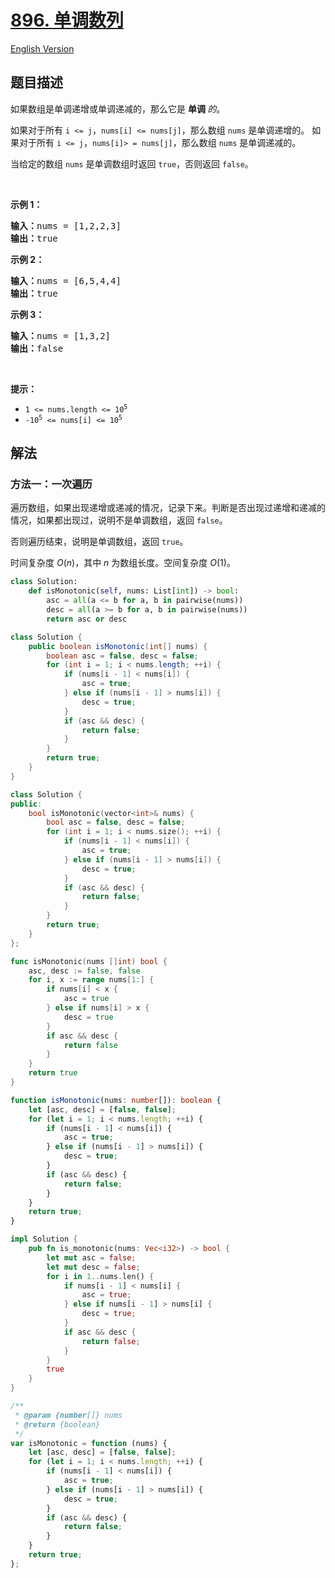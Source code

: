 # [896. 单调数列](https://leetcode.cn/problems/monotonic-array)

[English Version](/solution/0800-0899/0896.Monotonic%20Array/README_EN.md)

<!-- tags:数组 -->

## 题目描述

<!-- 这里写题目描述 -->

<p>如果数组是单调递增或单调递减的，那么它是&nbsp;<strong>单调 </strong><em>的</em>。</p>

<p>如果对于所有 <code>i &lt;= j</code>，<code>nums[i] &lt;= nums[j]</code>，那么数组 <code>nums</code> 是单调递增的。 如果对于所有 <code>i &lt;= j</code>，<code>nums[i]&gt; = nums[j]</code>，那么数组 <code>nums</code>&nbsp;是单调递减的。</p>

<p>当给定的数组 <code>nums</code>&nbsp;是单调数组时返回 <code>true</code>，否则返回 <code>false</code>。</p>

<p>&nbsp;</p>

<ol>
</ol>

<p><strong>示例 1：</strong></p>

<pre>
<strong>输入：</strong>nums = [1,2,2,3]
<strong>输出：</strong>true
</pre>

<p><strong>示例 2：</strong></p>

<pre>
<strong>输入：</strong>nums = [6,5,4,4]
<strong>输出：</strong>true
</pre>

<p><strong>示例 3：</strong></p>

<pre>
<strong>输入：</strong>nums = [1,3,2]
<strong>输出：</strong>false
</pre>

<p>&nbsp;</p>

<p><strong>提示：</strong></p>

<ul>
	<li><code>1 &lt;= nums.length &lt;= 10<sup>5</sup></code></li>
	<li><code>-10<sup>5</sup>&nbsp;&lt;= nums[i] &lt;= 10<sup>5</sup></code></li>
</ul>

## 解法

### 方法一：一次遍历

遍历数组，如果出现递增或递减的情况，记录下来。判断是否出现过递增和递减的情况，如果都出现过，说明不是单调数组，返回 `false`。

否则遍历结束，说明是单调数组，返回 `true`。

时间复杂度 $O(n)$，其中 $n$ 为数组长度。空间复杂度 $O(1)$。

<!-- tabs:start -->

```python
class Solution:
    def isMonotonic(self, nums: List[int]) -> bool:
        asc = all(a <= b for a, b in pairwise(nums))
        desc = all(a >= b for a, b in pairwise(nums))
        return asc or desc
```

```java
class Solution {
    public boolean isMonotonic(int[] nums) {
        boolean asc = false, desc = false;
        for (int i = 1; i < nums.length; ++i) {
            if (nums[i - 1] < nums[i]) {
                asc = true;
            } else if (nums[i - 1] > nums[i]) {
                desc = true;
            }
            if (asc && desc) {
                return false;
            }
        }
        return true;
    }
}
```

```cpp
class Solution {
public:
    bool isMonotonic(vector<int>& nums) {
        bool asc = false, desc = false;
        for (int i = 1; i < nums.size(); ++i) {
            if (nums[i - 1] < nums[i]) {
                asc = true;
            } else if (nums[i - 1] > nums[i]) {
                desc = true;
            }
            if (asc && desc) {
                return false;
            }
        }
        return true;
    }
};
```

```go
func isMonotonic(nums []int) bool {
	asc, desc := false, false
	for i, x := range nums[1:] {
		if nums[i] < x {
			asc = true
		} else if nums[i] > x {
			desc = true
		}
		if asc && desc {
			return false
		}
	}
	return true
}
```

```ts
function isMonotonic(nums: number[]): boolean {
    let [asc, desc] = [false, false];
    for (let i = 1; i < nums.length; ++i) {
        if (nums[i - 1] < nums[i]) {
            asc = true;
        } else if (nums[i - 1] > nums[i]) {
            desc = true;
        }
        if (asc && desc) {
            return false;
        }
    }
    return true;
}
```

```rust
impl Solution {
    pub fn is_monotonic(nums: Vec<i32>) -> bool {
        let mut asc = false;
        let mut desc = false;
        for i in 1..nums.len() {
            if nums[i - 1] < nums[i] {
                asc = true;
            } else if nums[i - 1] > nums[i] {
                desc = true;
            }
            if asc && desc {
                return false;
            }
        }
        true
    }
}
```

```js
/**
 * @param {number[]} nums
 * @return {boolean}
 */
var isMonotonic = function (nums) {
    let [asc, desc] = [false, false];
    for (let i = 1; i < nums.length; ++i) {
        if (nums[i - 1] < nums[i]) {
            asc = true;
        } else if (nums[i - 1] > nums[i]) {
            desc = true;
        }
        if (asc && desc) {
            return false;
        }
    }
    return true;
};
```

<!-- tabs:end -->

<!-- end -->
